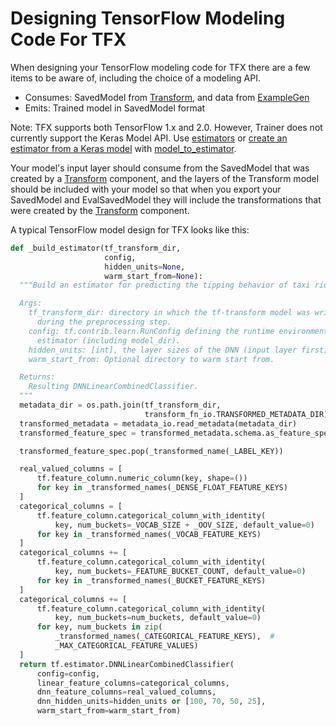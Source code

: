 # Designing TensorFlow Modeling Code For TFX

When designing your TensorFlow modeling code for TFX there are a few items to be
aware of, including the choice of a modeling API.

* Consumes: SavedModel from [Transform](transform.md), and data from
[ExampleGen](examplegen.md)
* Emits: Trained model in SavedModel format

Note: TFX supports both TensorFlow 1.x and 2.0. However, Trainer does not
currently support the Keras Model API. Use
[estimators](https://www.tensorflow.org/guide/estimator) or
[create an estimator from a Keras model](https://www.tensorflow.org/tutorials/estimator/keras_model_to_estimator)
with
[model_to_estimator](https://www.tensorflow.org/api_docs/python/tf/keras/estimator/model_to_estimator).

Your model's input layer should consume from the SavedModel that was created by
a [Transform](transform.md) component, and the layers of the Transform model should
be included with your model so that when you export your SavedModel and
EvalSavedModel they will include the transformations that were created by the
[Transform](transform.md) component.

A typical TensorFlow model design for TFX looks like this:

```python
def _build_estimator(tf_transform_dir,
                     config,
                     hidden_units=None,
                     warm_start_from=None):
  """Build an estimator for predicting the tipping behavior of taxi riders.

  Args:
    tf_transform_dir: directory in which the tf-transform model was written
      during the preprocessing step.
    config: tf.contrib.learn.RunConfig defining the runtime environment for the
      estimator (including model_dir).
    hidden_units: [int], the layer sizes of the DNN (input layer first)
    warm_start_from: Optional directory to warm start from.

  Returns:
    Resulting DNNLinearCombinedClassifier.
  """
  metadata_dir = os.path.join(tf_transform_dir,
                              transform_fn_io.TRANSFORMED_METADATA_DIR)
  transformed_metadata = metadata_io.read_metadata(metadata_dir)
  transformed_feature_spec = transformed_metadata.schema.as_feature_spec()

  transformed_feature_spec.pop(_transformed_name(_LABEL_KEY))

  real_valued_columns = [
      tf.feature_column.numeric_column(key, shape=())
      for key in _transformed_names(_DENSE_FLOAT_FEATURE_KEYS)
  ]
  categorical_columns = [
      tf.feature_column.categorical_column_with_identity(
          key, num_buckets=_VOCAB_SIZE + _OOV_SIZE, default_value=0)
      for key in _transformed_names(_VOCAB_FEATURE_KEYS)
  ]
  categorical_columns += [
      tf.feature_column.categorical_column_with_identity(
          key, num_buckets=_FEATURE_BUCKET_COUNT, default_value=0)
      for key in _transformed_names(_BUCKET_FEATURE_KEYS)
  ]
  categorical_columns += [
      tf.feature_column.categorical_column_with_identity(
          key, num_buckets=num_buckets, default_value=0)
      for key, num_buckets in zip(
          _transformed_names(_CATEGORICAL_FEATURE_KEYS),  #
          _MAX_CATEGORICAL_FEATURE_VALUES)
  ]
  return tf.estimator.DNNLinearCombinedClassifier(
      config=config,
      linear_feature_columns=categorical_columns,
      dnn_feature_columns=real_valued_columns,
      dnn_hidden_units=hidden_units or [100, 70, 50, 25],
      warm_start_from=warm_start_from)
```

